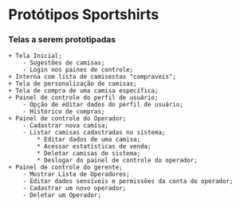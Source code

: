 # Protótipos Sportshirts

### Telas a serem prototipadas

    + Tela Inicial;
    	- Sugestões de camisas;
    	- Login nos paines de controle;
    + Interna com lista de camisestas "compraveis";
    + Tela de personalização de camisas;
    + Tela de compra de uma camisa específica;
    + Painel de controle do perfil de usuário;
    	- Opção de editar dados do perfil de usuário;
    	- Histórico de compras;
    + Painel de controle do Operador;
    	- Cadastrar nova camisa;
    	- Listar camisas cadastradas no sistema;
    		* Editar dados de uma camisa;
    		* Acessar estatísticas de venda;
    		* Deletar camisas do sistema;
    		* Deslogar do painel de controle do operador;
    + Painel de controle do gerente;
    	- Mostrar Lista de Operadores;
    	- Editar dados sensíveis e permissões da conta de operador;
    	- Cadastrar um novo operador;
    	- Deletar um Operador;
